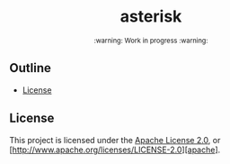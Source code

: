 <div align="center">
  <!-- <a href="https://github.com/appcypher/asterisk" target="_blank">
    <img src="https://raw.githubusercontent.com/appcypher/asterisk/main/assets/a_logo.png" alt="asterisk Logo" width="100"></img>
  </a> -->

  <h1 align="center">asterisk</h1>

  <!-- <p>
    <a href="https://crates.io/crates/asterisk">
      <img src="https://img.shields.io/crates/v/asterisk?label=crates" alt="Crate">
    </a>
    <a href="https://codecov.io/gh/appcypher/asterisk">
      <img src="https://codecov.io/gh/appcypher/asterisk/branch/main/graph/badge.svg?token=SOMETOKEN" alt="Code Coverage"/>
    </a>
    <a href="https://github.com/appcypher/asterisk/actions?query=">
      <img src="https://github.com/appcypher/asterisk/actions/workflows/tests_and_checks.yml/badge.svg" alt="Build Status">
    </a>
    <a href="https://github.com/appcypher/asterisk/blob/main/LICENSE">
      <img src="https://img.shields.io/badge/License-Apache%202.0-blue.svg" alt="License">
    </a>
    <a href="https://docs.rs/asterisk">
      <img src="https://img.shields.io/static/v1?label=Docs&message=docs.rs&color=blue" alt="Docs">
    </a>
  </p> -->
</div>

<div align="center"><sub>:warning: Work in progress :warning:</sub></div>

##

## Outline

- [License](#license)

## License

This project is licensed under the [Apache License 2.0](./LICENSE), or
[http://www.apache.org/licenses/LICENSE-2.0][apache].


[apache]: https://www.apache.org/licenses/LICENSE-2.0
